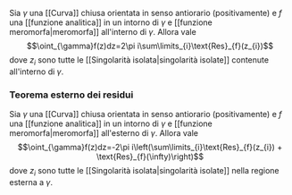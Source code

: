 Sia $\gamma$ una [[Curva]] chiusa orientata in senso antiorario (positivamente) e $f$ una [[funzione analitica]] in un intorno di $\gamma$ e [[funzione meromorfa|meromorfa]] all'interno di $\gamma$. Allora vale
$$\oint_{\gamma}f(z)dz=2\pi i\sum\limits_{i}\text{Res}_{f}(z_{i})$$
dove $z_{i}$ sono tutte le [[Singolarità isolata|singolarità isolate]] contenute all'interno di $\gamma$.

### Teorema esterno dei residui
Sia $\gamma$ una [[Curva]] chiusa orientata in senso antiorario (positivamente) e $f$ una [[funzione analitica]] in un intorno di $\gamma$ e [[funzione meromorfa|meromorfa]] all'esterno di $\gamma$. Allora vale
$$\oint_{\gamma}f(z)dz=-2\pi i\left(\sum\limits_{i}\text{Res}_{f}(z_{i}) + \text{Res}_{f}(\infty)\right)$$
dove $z_{i}$ sono tutte le [[Singolarità isolata|singolarità isolate]] nella regione esterna a $\gamma$.